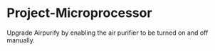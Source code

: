 # Project-Microprocessor
Upgrade Airpurify by enabling the air purifier to be turned on and off manually.
